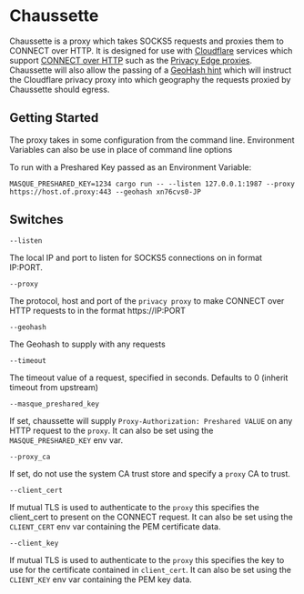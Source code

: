 # Chaussette

Chaussette is a proxy which takes SOCKS5 requests and proxies them to CONNECT 
over HTTP. It is designed for use with [Cloudflare](https://cloudflare.com) 
services which support 
[CONNECT over HTTP](https://www.rfc-editor.org/rfc/rfc9110#section-9.3.6) 
such as the [Privacy Edge proxies](https://www.cloudflare.com/en-gb/lp/privacy-edge/). 
Chaussette will also allow the passing of a 
[GeoHash hint](https://www.ietf.org/archive/id/draft-geohash-hint-00.html)
which will instruct the Cloudflare privacy proxy into which geography the 
requests proxied by Chaussette should egress. 


Getting Started
---------------

The proxy takes in some configuration from the command line. Environment 
Variables can also be use in place of command line options


To run with a Preshared Key passed as an Environment Variable:

```
MASQUE_PRESHARED_KEY=1234 cargo run -- --listen 127.0.0.1:1987 --proxy 
https://host.of.proxy:443 --geohash xn76cvs0-JP
```

Switches
--------
```
--listen
```
The local IP and port to listen for SOCKS5 connections on in format IP:PORT. 

```
--proxy
```
The protocol, host and port of the `privacy proxy` to make CONNECT over HTTP requests 
to in the format https://IP:PORT

```
--geohash
```
The Geohash to supply with any requests

```
--timeout
```
The timeout value of a request, specified in seconds. 
Defaults to 0 (inherit timeout from upstream)

```
--masque_preshared_key
```
If set, chaussette will supply `Proxy-Authorization: Preshared VALUE` on any HTTP 
request to the `proxy`. It can also be set using the `MASQUE_PRESHARED_KEY` env var.

```
--proxy_ca
```
If set, do not use the system CA trust store and specify a `proxy` CA to trust. 

```
--client_cert
```
If mutual TLS is used to authenticate to the `proxy` this specifies the client_cert 
to present on the CONNECT request. It can also be  set using the `CLIENT_CERT` env 
var containing the PEM certificate data. 

```
--client_key 
```
If mutual TLS is used to authenticate to the `proxy` this specifies the key to use 
for the certificate contained in `client_cert`. It can also be set using the 
`CLIENT_KEY` env var containing the PEM key data. 
